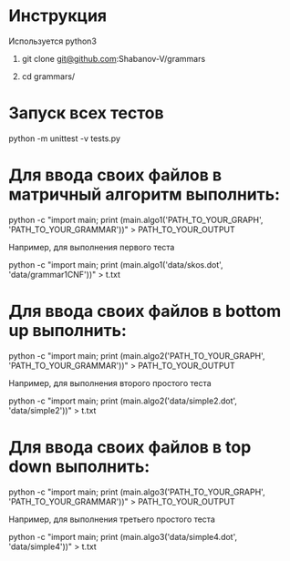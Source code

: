 # Инструкция

Используется python3

1) git clone git@github.com:Shabanov-V/grammars

2) cd grammars/

# Запуск всех тестов

python -m unittest -v tests.py

# Для ввода своих файлов в матричный алгоритм выполнить: 

python -c "import main; print (main.algo1('PATH_TO_YOUR_GRAPH', 'PATH_TO_YOUR_GRAMMAR'))" > PATH_TO_YOUR_OUTPUT

Например, для выполнения первого теста

python -c "import main; print (main.algo1('data/skos.dot', 'data/grammar1CNF'))" > t.txt

# Для ввода своих файлов в bottom up выполнить: 

python -c "import main; print (main.algo2('PATH_TO_YOUR_GRAPH', 'PATH_TO_YOUR_GRAMMAR'))" > PATH_TO_YOUR_OUTPUT

Например, для выполнения второго простого теста

python -c "import main; print (main.algo2('data/simple2.dot', 'data/simple2'))" > t.txt

# Для ввода своих файлов в top down выполнить: 

python -c "import main; print (main.algo3('PATH_TO_YOUR_GRAPH', 'PATH_TO_YOUR_GRAMMAR'))" > PATH_TO_YOUR_OUTPUT

Например, для выполнения третьего простого теста

python -c "import main; print (main.algo3('data/simple4.dot', 'data/simple4'))" > t.txt
